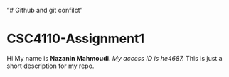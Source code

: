  “# Github and git confilct”
# CSC4110-Assignment1

Hi My name is **Nazanin Mahmoudi**.
_My access ID is he4687._
This is just a short description for my repo.
